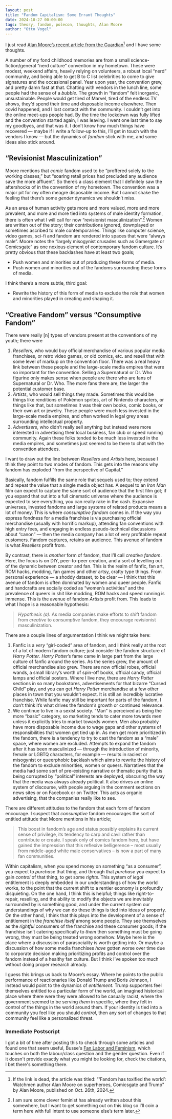 ```yaml
---
layout: post
title: "Fandom Capitalism: Some Errant Thoughts"
date: 2024-10-27 00:00:00
tags: theory, fandom, polecon, thoughts, Alan Moore
author: "Otto Vogel"
---
```

  

I just read [Alan Moore’s recent article from the Guardian](https://www.theguardian.com/books/2024/oct/26/fandom-has-toxified-the-world-watchmen-author-alan-moore-on-superheroes-comicsgate-and-trump)[^Source] and I have some thoughts.

[^Source]: If the link is dead, the article was titled: "‘Fandom has toxified the world’: Watchmen author Alan Moore on superheroes, Comicsgate and Trump" by Alan Moore, published on Oct. 26th, 2024. 
  
A number of my fond childhood memories are from a small science-fiction/general “nerd culture” convention in my hometown. These were modest, weekend affairs, heavily relying on volunteers, a robust local “nerd” community, and being able to get B to C list celebrities to come to give signatures and the occasional panel. Year upon year, the convention grew, and pretty damn fast at that. Chatting with vendors in the lunch line, some people had the sense of a _bubble_. The growth in “fandom” felt inorganic, unsustainable. People would get tired of Marvel, tired of the endless TV shows, they’d spend their time and disposable income elsewhere. Then covid happened, and I lost contact with the community. I couldn’t get into the online meet-ups people had. By the time the lockdown was fully lifted and the convention started again, I was leaving. I went one last time to say my goodbyes, and that was it. I don’t know how much things have recovered — maybe if I write a follow-up to this, I’ll get in touch with the vendors I know — but the dynamics of _fandom_ stick with me, and some ideas also stick around.

  

## “Revisionist Masculinization”

  

Moore mentions that _comic_ fandom used to be “proffered solely to the working classes,” but “soaring retail prices had precluded any audience save the more affluent”. So there’s a class element that I definitely saw the aftershocks of in the convention of my hometown. The convention was a major pit for my often meagre disposable income. But I cannot shake the feeling that there’s some _gender_ dynamics we shouldn’t miss.

  

As an area of human activity gets more and more valued, more and more prevalent, and more and more tied into systems of male identity formation, there is often what I will call for now “revisionist masculinization”.[^feminist_analysis] Women are written out of the story; their contributions ignored, downplayed or sometimes ascribed to male contemporaries. Things like computer science, video games, sci-fi and fandom are rendered into spaces that were “always male”. Moore notes the “largely misogynist crusades such as Gamergate or Comicsgate” as one noxious element of contemporary fandom culture. It’s pretty obvious that these backlashes have at least two goals;

-   Push women and minorities out of producing these forms of media.
-   Push women and minorities out of the fandoms surrounding these forms of media.

  

[^feminist_analysis]: I am sure some clever feminist has already written about this somewhere, but I want to get something out on this blog so I’ll coin a term here with full intent to use someone else’s term later.

  

I think there’s a more subtle, third goal:

-   Rewrite the history of this form of media to exclude the role that women and minorities played in creating and shaping it.

  

## “Creative Fandom” versus “Consumptive Fandom”

  

There were really [n] types of vendors present at the conventions of my youth; there were

1.  *Resellers*, who would buy official merchandise of various popular media franchises, or retro video games, or old comics, etc. and resell that with some level of markup on the convention floor. There was a real heavy link between these people and the large-scale media empires that were so important for the convention. Selling a Supernatural or Dr. Who figurine only makes sense when people are there who are fans of Supernatural or Dr. Who. The more fans there are, the larger the potential customer base.
2.  *Artists*, who would sell things they made. Sometimes this would be things like renditions of Pokémon sprites, art of Nintendo characters, or things like that, but sometimes it was their own books, comic books, or their own art or jewelry. These people were much less invested in the large-scale media empires, and often worked in legal grey areas surrounding intellectual property.
3.  *Advertisers*, who didn’t really sell anything but instead were more interested in advertising their local business, fan club or speed running community. Again these folks tended to be much less invested in the media empires, and sometimes just seemed to be there to chat with the convention attendees.

  

I want to draw out the line between *Resellers* and *Artists* here, because I think they point to two modes of fandom. This gets into the reasons why fandom has exploded “from the perspective of Capital.”

  

Basically, fandom fulfills the same role that sequels used to; they extend and repeat the value that a single media object has. A sequel to an _Iron Man_ film can expect to capture the same sort of audience that the first film got; if you expand that out into a full cinematic universe where the audience is expected to see everything, you can really rake in the cash. Expansive universes, invested fandoms and large systems of related products means a lot of money. This is where _consumptive fandom_ comes in. If the way you express fondness for a media franchise is via purchasing official merchandise (usually with horrific markup), attending fan conventions with high entry fees, and engaging in endless pseudo-technical discussions about “canon” — then the media company has a lot of very profitable repeat customers. Fandom captures, retains an audience. This avenue of fandom is what *Resellers* profit from. 

  

By contrast, there is _another_ form of fandom, that I’ll call _creative fandom_. Here, the focus is on DIY, peer-to-peer creation, and a sort of levelling out of the dynamic between creator and fan. This is the realm of fanfic, fan art, ROM hacks, modding, fan games and other artsy, crafty type things. From personal experience — a shoddy dataset, to be clear — I think that this avenue of fandom is often dominated by women and queer people. Fanfic and handcrafts are socially coded as “women’s activities” and the prevalence of queers in shit like modding, ROM hacks and speed running is immense. This is the avenue of fandom *Artists* profit from. This leads to what I hope is a reasonable hypothesis:

  

> *Hypothesis (a):* As media companies make efforts to shift fandom from _creative_ to _consumptive_ fandom, they encourage revisionist masculinization.

  
There are a couple lines of argumentation I think we might take here:

1.  Fanfic is a *very* “girl-coded” area of fandom, and I think really at the root of a lot of modern fandom culture; just consider the fandom structure of _Harry Potter_. _Harry Potter_’s fame came in large part from the large culture of fanfic around the series. As the series grew, the amount of official merchandise also grew. There are now official robes, official wands, a small library’s worth of spin-off books, official candy, official lamps and official posters. Where I live now, there are _Harry Potter_ sections in so many bookstores, advertisements for that bizarre “Cursed Child” play, and you can get _Harry Potter_ merchandise at a few other places in town that you wouldn’t expect. It is still an incredibly lucrative franchise. While fanfic may still be important for parts of the fandom, I don’t think it’s what drives the fandom’s growth or continued relevance.
2.  We continue to live in a sexist society. “Man” is perceived as being the more “basic” category, so marketing tends to cater more towards men unless it explicitly tries to market towards women. Men also probably have more disposable income due to wage gaps and other systems of responsibilities that women get tied up in. As men get more prioritized in the fandom, there is a tendency to try to cast the fandom as a “male” space, where women are excluded. Attempts to expand the fandom after it has been masculinized — through the introduction of minority, female or LGBTQ characters, for example — results in raciest or misogynist or queerphobic backlash which aims to rewrite the history of the fandom to exclude minorities, women or queers. Narratives that the media had some sort of pre-existing narrative or thematic purity that is being corrupted by “political” interests are deployed, obscuring the way that the media was always already political. It also drives an online system of discourse, with people arguing in the comment sections on news sites or on Facebook or on Twitter. This acts as organic advertising, that the companies really like to see.

  

There are different attitudes to the fandom that each form of fandom encourage. I suspect that _consumptive_ fandom encourages the sort of entitled attitude that Moore mentions in his article;  
> This boost in fandom’s age and status possibly explains its current sense of privilege, its tendency to carp and cavil rather than contribute or create. I speak only of comics fandom here, but have gained the impression that this reflexive belligerence – most usually from middle-aged white male conservatives – is now a part of many fan communities.  

Within capitalism, when you spend money on something “as a consumer”, you expect to _purchase_ that thing, and through that _purchase_ you expect to gain _control_ of that thing, to get some _rights_. This system of _legal_ entitlement is deeply embedded in our understandings of how the world works, to the point that the current shift to a rentier economy is profoundly disquieting. On the one hand, I think this is helpful; things like right-to-repair, reselling, and the ability to modify the objects we are inevitably surrounded by is something good, and under the current system our understandings of why we can do these things is tied into ideas of property. On the other hand, I think that this plays into the development of a sense of entitlement in the _franchise itself_ among some people. They see themselves as the _rightful_ consumers of the franchise and these consumer goods; if the franchise isn’t catering specifically to _them_ then something must be going wrong, they must be being treated wrong somehow. Maybe here is the place where a discussion of parasociality is worth getting into. Or maybe a discussion of how some media franchises _have_ gotten worse over time due to corporate decision making prioritizing profits and control over the fandom instead of a healthy fan culture. But I think I’ve spoken too much without doing proper research already.

  

I guess this brings us back to Moore’s essay. Where he points to the public performance of reactionaries like Donald Trump and Boris Johnson, I instead would point to the dynamics of _entitlement_. Trump supporters feel themselves entitled to a particular form of the world, an imagined historical place where there were they were allowed to be casually racist, where the government seemed to be serving _them_ in specific, where they felt in control of the things in the world around them. If your identity is tied into a community you feel like you should _control_, then any sort of changes to that community feel like a personalized threat.

### Immediate Postscript

I got a bit of time after posting this to check through some articles and found one that seem useful, Busse's [Fan Labor and Feminism](https://kristinabusse.com/pdf/Busse,%20Kristina,%20ed%20-%20In%20Focus%20-%20Fandom%20and%20Feminism%20Revisited%20(CJ%202015).pdf), which touches on both the labour/class question and the gender question. Even if it doesn't provide exactly what you might be looking for, check the citations, I bet there's something there. 
